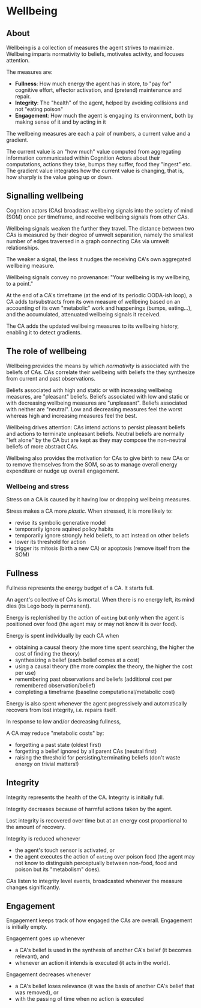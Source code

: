 # Wellbeing

## About

Wellbeing is a collection of measures the agent strives to maximize. Wellbeing imparts normativity to beliefs, motivates activity, and focuses attention.

The measures are:

* **Fullness**: How much energy the agent has in store, to "pay for" cognitive effort, effector activation, and (pretend) maintenance and repair.
* **Integrity**: The "health" of the agent, helped by avoiding collisions and not "eating poison"
* **Engagement**: How much the agent is engaging its environment, both by making sense of it and by acting in it

The wellbeing measures are each a pair of numbers, a current value and a gradient.

The current value is an "how much" value computed from aggregating information communicated within Cognition Actors about their computations, actions they take, bumps they suffer, food they "ingest" etc. The gradient value integrates how the current value is changing, that is, how sharply is the value going up or down.

## Signalling wellbeing

Cognition actors (CAs) broadcast wellbeing signals into the society of mind (SOM) once per timeframe, and receive wellbeing signals from other CAs.

Wellbeing signals weaken the further they travel. The distance between two CAs is measured by their degree of umwelt separation, namely the smallest number of edges traversed in a graph connecting CAs via umwelt relationships.

The weaker a signal, the less it nudges the receiving CA's own aggregated wellbeing measure.

Wellbeing signals convey no provenance: "Your wellbeing is my wellbeing, to a point."

At the end of a CA's timeframe (at the end of its periodic OODA-ish loop), a CA adds to/substracts from its own measure of wellbeing based on an accounting of its own "metabolic" work and happenings (bumps, eating...), and the accumulated, attenuated wellbeing signals it received.

The CA adds the updated wellbeing measures to its wellbeing history, enabling it to detect gradients.

## The role of wellbeing

Wellbeing provides the means by which *normativity* is associated with the beliefs of CAs. CAs correlate their wellbeing with beliefs the they synthesize from current and past observations.

Beliefs associated with high and static or with increasing wellbeing measures, are "pleasant" beliefs. Beliefs associated with low and static or with decreasing wellbeing measures are "unpleasant". Beliefs associated with neither are "neutral". Low and decreasing measures feel the worst whereas high and increasing measures feel the best.

Wellbeing drives attention: CAs intend actions to persist pleasant beliefs and actions to terminate unpleasant beliefs. Neutral beliefs are normally "left alone" by the CA but are kept as they may compose the non-neutral beliefs of more abstract CAs.

Wellbeing also provides the motivation for CAs to give birth to new CAs or to remove themselves from the SOM, so as to manage overall energy expenditure or nudge up overall engagement.

### Wellbeing and stress

Stress on a CA is caused by it having low or dropping wellbeing measures.

Stress makes a CA more *plastic*. When stressed, it is more likely to:

* revise its symbolic generative model
* temporarily ignore aquired policy habits
* temporarily ignore strongly held beliefs, to act instead on other beliefs
* lower its threshold for action
* trigger its mitosis (birth a new CA) or apoptosis (remove itself from the SOM)

## Fullness

Fullness represents the energy budget of a CA. It starts full.

An agent's collective of CAs is mortal. When there is no energy left, its mind dies (its Lego body is permanent).

Energy is replenished by the action of `eating` but only when the agent is positioned over food (the agent may or may not know it is over food).

Energy is spent individually by each CA when

* obtaining a causal theory (the more time spent searching, the higher the cost of finding the theory)
* synthesizing a belief (each belief comes at a cost)
* using a causal theory (the more complex the theory, the higher the cost per use)
* remembering past observations and beliefs (additional cost per remembered observation/belief)
* completing a timeframe (baseline computational/metabolic cost)

Energy is also spent whenever the agent progressively and automatically recovers from lost integrity, i.e. repairs itself.

In response to low and/or decreasing fullness,

A CA may reduce "metabolic costs" by:

* forgetting a past state (oldest first)
* forgetting a belief ignored by all parent CAs (neutral first)
* raising the threshold for persisting/terminating beliefs (don't waste energy on trivial matters!)

## Integrity

Integrity represents the health of the CA. Integrity is initially full.

Integrity decreases because of harmful actions taken by the agent.

Lost integrity is recovered over time but at an energy cost proportional to the amount of recovery.

Integrity is reduced whenever

* the agent's touch sensor is activated, or
* the agent executes the action of `eating` over poison food (the agent may not know to distinguish perceptually between non-food, food and poison but its "metabolism" does).

CAs listen to integrity level events, broadcasted whenever the measure changes significantly.

## Engagement

Engagement keeps track of how engaged the CAs are overall. Engagement is initially empty.

Engagement goes up whenever

* a CA's belief is used in the synthesis of another CA's belief (it becomes relevant), and
* whenever an action it intends is executed (it acts in the world).

Engagement decreases whenever

* a CA's belief loses relevance (it was the basis of another CA's belief that was removed), or
* with the passing of time when no action is executed
